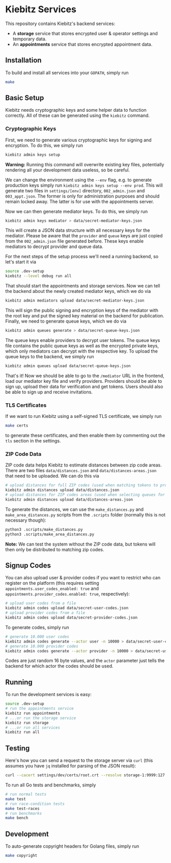 # Kiebitz Services

This repository contains Kiebitz's backend services:

* A **storage** service that stores encrypted user & operator settings and temporary data.
* An **appointments** service that stores encrypted appointment data.

## Installation

To build and install all services into your `GOPATH`, simply run

```bash
make
```

## Basic Setup

Kiebitz needs cryptographic keys and some helper data to function correctly. All of these can be generated using the `kiebitz` command.

### Cryptographic Keys

First, we need to generate various cryptographic keys for signing and encryption. To do this, we simply run

```bash
kiebitz admin keys setup
```

**Warning:** Running this command will overwrite existing key files, potentially rendering all your development data useless, so be careful.

We can change the environment using the `--env` flag, e.g. to generate production keys simply run `kiebitz admin keys setup --env prod`. This will generate two files in `settings/[env]` directory, `002_admin.json` and `003_appt.json`. The former is only for administration purposes and should remain locked away. The latter is for use with the appointments server.

Now we can then generate mediator keys. To do this, we simply run

```bash
kiebitz admin keys mediator > data/secret-mediator-keys.json
```

This will create a JSON data structure with all necessary keys for the mediator. Please be aware that the `provider` and `queue` keys are just copied from the `002_admin.json` file generated before. These keys enable mediators to decrypt provider and queue data.

For the next steps of the setup process we'll need a running backend, so let's start it via

```bash
source .dev-setup
kiebitz --level debug run all
```

That should start the appointments and storage services. Now we can tell the backend about the newly created mediator keys, which we do via

```bash
kiebitz admin mediators upload data/secret-mediator-keys.json
```

This will sign the public signing and encryption keys of the mediator with the root key and put the signed key material on the backend for publication. Finally, we need to generate queue keys, which we do via

```bash
kiebitz admin queues generate > data/secret-queue-keys.json
```

The queue keys enable providers to decrypt user tokens. The queue keys file contains the public queue keys as well as the encrypted private keys, which only mediators can decrypt with the respective key. To upload the queue keys to the backend, we simply run

```bash
kiebitz admin queues upload data/secret-queue-keys.json
```

That's it! Now we should be able to go to the `/mediator` URL in the frontend, load our mediator key file and verify providers. Providers should be able to sign up, upload their data for verification and get tokens. Users should also be able to sign up and receive invitations.

### TLS Certificates

If we want to run Kiebitz using a self-signed TLS certificate, we simply run

```bash
make certs
```

to generate these certificates, and then enable them by commenting out the `tls` section in the settings.

### ZIP Code Data

ZIP code data helps Kiebitz to estimate distances between zip code areas. There are two files `data/distances.json` and `data/distances-areas.json` that need to be uploaded. We can do this via

```bash
# upload distances for full ZIP codes (used when matching tokens to providers)
kiebitz admin distances upload data/distances.json
# upload distances for ZIP codes areas (used when selecting queues for providers and users)
kiebitz admin distances upload data/distances-areas.json
```

To generate the distances, we can use the `make_distances.py` and `make_area_distances.py` scripts from the `.scripts` folder (normally this is not necessary though):

```bash
python3 .scripts/make_distances.py
python3 .scripts/make_area_distances.py
```

**Note:** We can test the system without the ZIP code data, but tokens will then only be distributed to matching zip codes.

## Signup Codes

You can also upload user & provider codes if you want to restrict who can register on the platform (this requires setting `appointments.user_codes_enabled: true` and `appointments.provider_codes.enabled: true`, respectively):

```bash
# upload user codes from a file
kiebitz admin codes upload data/secret-user-codes.json
# upload provider codes from a file
kiebitz admin codes upload data/secret-provider-codes.json
```

To generate codes, simply run

```bash
# generate 10.000 user codes
kiebitz admin codes generate --actor user -n 10000 > data/secret-user-codes.json
# generate 10.000 provider codes
kiebitz admin codes generate --actor provider -n 10000 > data/secret-user-codes.json
```

Codes are just random 16 byte values, and the `actor` parameter just tells the backend for which actor the codes should be used.

## Running

To run the development services is easy:

```bash
source .dev-setup
# run the appointments service
kiebitz run appointments
# ...or run the storage service
kiebitz run storage
# ...or run all services
kiebitz run all
```

## Testing

Here's how you can send a request to the storage server via `curl` (this assumes you have `jq` installed for parsing of the JSON result):

```bash
curl --cacert settings/dev/certs/root.crt --resolve storage-1:9999:127.0.0.1 https://storage-1:9999/jsonrpc --header "Content-Type: application/json; charset=utf-8" --data '{"method": "getSettings", "id": "2", "params": {"key": "az4df7vjunsd6ad"}, "jsonrpc": "2.0"}' 2>/dev/null | jq 
```

To run all Go tests and benchmarks, simply

```bash
# run normal tests
make test
# run race-condition tests
make test-races
# run benchmarks
make bench
```

## Development

To auto-generate copyright headers for Golang files, simply run

```bash
make copyright
```
